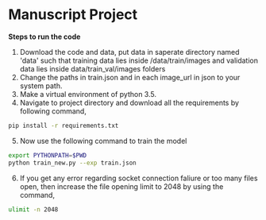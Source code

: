 # Manuscript Project
**Steps to run the code**
1) Download the code and data, put data in saperate directory named 'data' such that training data lies inside /data/train/images and validation data lies inside data/train_val/images folders
2) Change the paths in train.json and in each image_url in json to your system path.
3) Make a virtual environment of python 3.5.
4) Navigate to project directory and download all the requirements by following command,
 ```bash
 pip install -r requirements.txt
 ```
5) Now use the following command to train the model
```bash
export PYTHONPATH=$PWD
python train_new.py --exp train.json
```
6) If you get any error regarding socket connection faliure or too many files open, then increase the file opening limit to 2048 by using the command,
```bash
ulimit -n 2048
```

